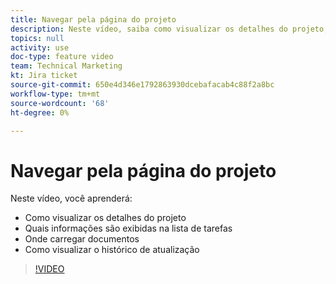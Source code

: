 ```yaml
---
title: Navegar pela página do projeto
description: Neste vídeo, saiba como visualizar os detalhes do projeto, quais informações são exibidas na lista de tarefas, onde carregar documentos, como visualizar o histórico de atualização
topics: null
activity: use
doc-type: feature video
team: Technical Marketing
kt: Jira ticket
source-git-commit: 650e4d346e1792863930dcebafacab4c88f2a8bc
workflow-type: tm+mt
source-wordcount: '68'
ht-degree: 0%

---
```


# Navegar pela página do projeto

Neste vídeo, você aprenderá:

* Como visualizar os detalhes do projeto
* Quais informações são exibidas na lista de tarefas
* Onde carregar documentos
* Como visualizar o histórico de atualização

>[!VIDEO](https://video.tv.adobe.com/v/335085/?quality=12&learn=on)
